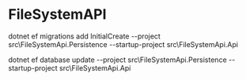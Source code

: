 # FileSystemAPI


dotnet ef migrations add InitialCreate --project src\FileSystemApi.Persistence --startup-project src\FileSystemApi.Api

dotnet ef database update --project src\FileSystemApi.Persistence --startup-project src\FileSystemApi.Api
